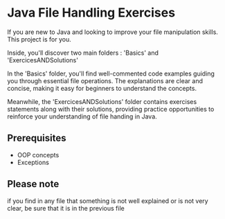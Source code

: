 # Java File Handling Exercises

If you are new to Java and looking to improve your file manipulation skills.
This project is for you.

Inside, you'll discover two main folders : 'Basics' and 'ExercicesANDSolutions'

In the 'Basics' folder, you'll find well-commented code examples guiding you through 
essential file operations. The explanations are clear and concise, making it easy for beginners to
understand the concepts.

Meanwhile, the 'ExercicesANDSolutions' folder contains exercises statements along with their
solutions, providing practice opportunities to reinforce  your understanding of file handing in Java.


## Prerequisites
- OOP concepts
- Exceptions


## Please note
if you find in any file that something is not well explained or is not very clear, be sure that it is in the previous file
